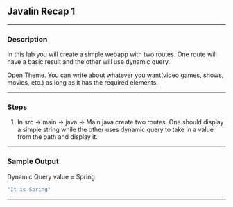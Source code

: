 ## Javalin Recap 1
---
### Description
In this lab you will create a simple webapp with two routes. One route will have a basic result and the other will use dynamic query.

Open Theme. You can write about whatever you want(video games, shows, movies, etc.) as long as it has the required elements.

---
### Steps
1. In src -> main -> java -> Main.java create two routes. One should display a simple string while the other uses dynamic query to take in a value from the path and display it.
---
### Sample Output
Dynamic Query value = Spring
```java
"It is Spring"
```
---
